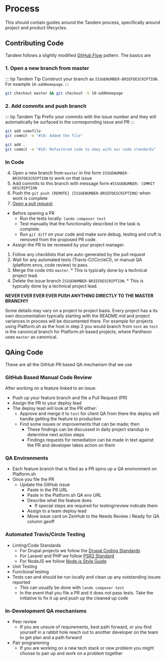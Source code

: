 # Process

This should contain guides around the Tandem process, specifically around project and product lifecycles.

## Contributing Code

Tandem follows a slightly modified [GitHub Flow](https://guides.github.com/introduction/flow/) pattern. The basics are

### 1. Open a new branch from master

::: tip Tandem Tip
Construct your branch as `ISSUENUMBER-BRIEFDESCRIPTION`. For example `10-addHomepage`.
:::

```bash
git checkout master && git checkout -b 10-addHomepage
```

### 2. Add commits and push branch

::: tip Tandem Tip
Prefix your commits with the issue number and they will automatically be surfaced in the corresponding issue and PR
:::

```bash
git add somefile
git commit -m "#10: Added the file"

git add .
git commit -m "#10: Refactored code to obey with our code standards"
```


### In Code


4.  Open a new branch from `master` in the form `ISSUENUMBER-BRIEFDESCRIPTION` to work on that issue
5.  Add commits to this branch with message form `#ISSUENUMBER: COMMIT DESCRIPTION`
6.  Push the `git push {REMOTE} {ISSUENUMBER-BRIEFDESCRIPTION}` when work is complete
7.  [Open a pull request](https://help.github.com/articles/creating-a-pull-request/)

* Before opening a PR
  * Run the tests locally: `lando composer test`
  * Test manually that the functionality described in the task is complete.
  * Run `git diff` on your code and make sure debug, testing and cruft is removed
  from the proposed PR code.
* Assign the PR to be reviewed by your project manager.

1.  Follow any checklists that are auto-generated by the pull request
2.  Wait for any automated tests (Travis-CI/CircleCI), or manual QA (platform envs, code review) to pass.
3.  Merge the code into `master`. * This is typically done by a technical project lead.
4.  Delete the issue branch `ISSUENUMBER-BRIEFDESCRIPTION`. * This is typically done by a technical project lead.

**NEVER EVER EVER EVER PUSH ANYTHING DIRECTLY TO THE MASTER BRANCH!!!**

Some details may vary on a project to project basis. Every project has a its own documentation typically starting with the README.md and project variances in process will be documented there.  For example for projects using Platform.sh as the host in step 2 you would branch from `test` as `test` is the canonical branch for Platform.sh based projects, where Pantheon uses `master` as canonical.




## QAing Code

These are all the GitHub PR based QA mechanism that we use

### GitHub Based Manual Code Review

After working on a feature linked to an issue.

* Push up your feature branch and file a Pull Request (PR)
* Assign the PR to your deploy lead
* The deploy lead will look at the PR either:
  * Approve and merge it to `test` for client QA from there the deploy will handle getting the feature to production
  * Find some issues or improvements that can be made; then
    * These findings can be discussed in daily project standup to determine next action steps
    * Findings requests for remediation can be made in text against the PR and developer takes action on them

### QA Environments

* Each feature branch that is filed as a PR spins up a QA environment on Platform.sh
* Once you file the PR
  * Update the GitHub issue
    * Paste in the PR URL
    * Paste in the Platform.sh QA env URL
    * Describe what the feature does
      * If special steps are required for testing/review indicate them
    * Assign to a team deploy lead
    * Move issue card on ZenHub to the Needs Review / Ready for QA column geoff

### Automated Travis/Circle Testing

* Linting/Code Standards
  * For Drupal projects we follow the [Drupal Coding Standards](https://www.drupal.org/docs/develop/standards/coding-standards)
  * For Laravel and PHP we follow [PSR2 Standard](http://www.php-fig.org/psr/psr-2/)
  * For NodeJS we follow [Node.js Style Guide](https://github.com/felixge/node-style-guide)
* Unit Testing
* Functional testing
* Tests can and should be run locally and clean up any outstanding issues reported
  * This can usually be done with `lando composer test`
  * In the event that you file a PR and it does not pass tests.  Take the initiative to fix it up and push up the cleaned up code

### In-Development QA mechanisms

* Peer review
  * If you are unsure of requirements, best path forward, or you find yourself in a rabbit hole reach out to another developer on the team to get plan and a path forward
* Pair programming
  * If you are working on a new tech stack or new problem you might choose to pair up and work on a problem together

